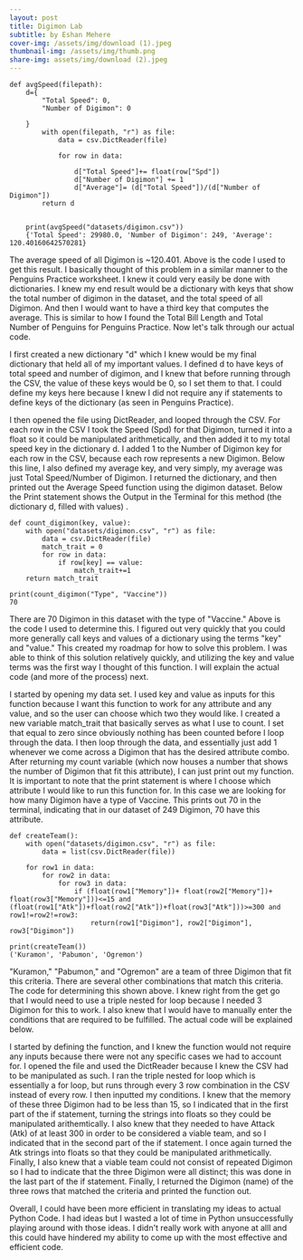 ```yaml
---
layout: post
title: Digimon Lab
subtitle: by Eshan Mehere
cover-img: /assets/img/download (1).jpeg
thumbnail-img: /assets/img/thumb.png
share-img: assets/img/download (2).jpeg
---
```



    def avgSpeed(filepath):
        d={
            "Total Speed": 0,
            "Number of Digimon": 0

        }
            with open(filepath, "r") as file:
                data = csv.DictReader(file)

                for row in data:

                    d["Total Speed"]+= float(row["Spd"])
                    d["Number of Digimon"] += 1
                    d["Average"]= (d["Total Speed"])/(d["Number of Digimon"])
            return d
        
    
        print(avgSpeed("datasets/digimon.csv"))
        {'Total Speed': 29980.0, 'Number of Digimon': 249, 'Average': 120.40160642570281}
    

The average speed of all Digimon is ~120.401. Above is the code I used to get this result. I basically thought of this problem in a similar manner to the Penguins Practice worksheet. I knew it could very easily be done with dictionaries. I knew my end result would be a dictionary with keys that show the total number of digimon in the dataset, and the total speed of all Digimon. And then I would want to have a third key that computes the average. This is similar to how I found the Total Bill Length and Total Number of Penguins for Penguins Practice. Now let's talk through our actual code. 

I first created a new dictionary "d" which I knew would be my final dictionary that held all of my important values. I defined d to have keys of total speed and number of digimon, and I knew that before running through the CSV, the value of these keys would be 0, so I set them to that. I could define my keys here because I knew I did not require any if statements to define keys of the dictionary (as seen in Penguins Practice). 

I then opened the file using DictReader, and looped through the CSV. For each row in the CSV I took the Speed (Spd) for that Digimon, turned it into a float so it could be manipulated arithmetically, and then added it to my total speed key in the dictionary d. I added 1 to the Number of Digimon key for each row in the CSV, because each row represents a new Digimon. Below this line, I also defined my average key, and very simply, my average was just Total Speed/Number of Digimon. I returned the dictionary, and then printed out the Average Speed function using the digimon dataset. Below the Print statement shows the Output in the Terminal for this method (the dictionary d, filled with values) . 

    def count_digimon(key, value):
        with open("datasets/digimon.csv", "r") as file:
            data = csv.DictReader(file)
            match_trait = 0
            for row in data: 
                if row[key] == value:
                    match_trait+=1
        return match_trait

    print(count_digimon("Type", "Vaccine"))
    70

There are 70 Digimon in this dataset with the type of "Vaccine." Above is the code I used to determine this. I figured out very quickly that you could more generally call keys and values of a dictionary using the terms "key" and "value." This created my roadmap for how to solve this problem. I was able to think of this solution relatively quickly, and utilizing the key and value terms was the first way I thought of this function. I will explain the actual code (and more of the process) next. 

I started by opening my data set. I used key and value as inputs for this function because I want this function to work for any attribute and any value, and so the user can choose which two they would like. I created a new variable match_trait that basically serves as what I use to count. I set that equal to zero since obviously nothing has been counted before I loop through the data. I then loop through the data, and essentially just add 1 whenever we come across a Digimon that has the desired attribute combo. After returning my count variable (which now houses a number that shows the number of Digimon that fit this attribute), I can just print out my function. It is important to note that the print statement is where I choose which attribute I would like to run this function for. In this case we are looking for how many Digimon have a type of Vaccine. This prints out 70 in the terminal, indicating that in our dataset of 249 Digimon, 70 have this attribute. 

    def createTeam():
        with open("datasets/digimon.csv", "r") as file:
            data = list(csv.DictReader(file))
    
        for row1 in data:
            for row2 in data:
                for row3 in data:
                    if (float(row1["Memory"])+ float(row2["Memory"])+ float(row3["Memory"]))<=15 and (float(row1["Atk"])+float(row2["Atk"])+float(row3["Atk"]))>=300 and row1!=row2!=row3:
                        return(row1["Digimon"], row2["Digimon"], row3["Digimon"])
    
    print(createTeam())
    ('Kuramon', 'Pabumon', 'Ogremon')

"Kuramon," "Pabumon," and "Ogremon" are a team of three Digimon that fit this criteria. There are several other combinations that match this criteria. The code for determining this shown above. I knew right from the get go that I would need to use a triple nested for loop because I needed 3 Digimon for this to work. I also knew that I would have to manually enter the conditions that are required to be fulfilled. The actual code will be explained below.

I started by defining the function, and I knew the function would not require any inputs because there were not any specific cases we had to account for. I opened the file and used the DictReader because I knew the CSV had to be manipulated as such. I ran the triple nested for loop which is essentially a for loop, but runs through every 3 row combination in the CSV instead of every row. I then inputted my conditions. I knew that the memory of these three Digimon had to be less than 15, so I indicated that in the first part of the if statement, turning the strings into floats so they could be manipulated arithemtically. I also knew that they needed to have Attack (Atk) of at least 300 in order to be considered a viable team, and so I indicated that in the second part of the if statement. I once again turned the Atk strings into floats so that they could be manipulated arithmetically. Finally, I also knew that a viable team could not consist of repeated Digimon so I had to indicate that the three Digimon were all distinct; this was done in the last part of the if statement. Finally, I returned the Digimon (name) of the three rows that matched the criteria and printed the function out.  


Overall, I could have been more efficient in translating my ideas to actual Python Code. I had ideas but I wasted a lot of time in Python unsuccessfully playing around with those ideas. I didn't really work with anyone at alll and this could have hindered my ability to come up with the most effective and efficient code. 
